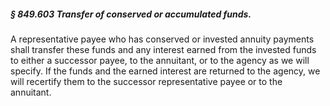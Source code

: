 ##### § 849.603 Transfer of conserved or accumulated funds. #####

A representative payee who has conserved or invested annuity payments shall transfer these funds and any interest earned from the invested funds to either a successor payee, to the annuitant, or to the agency as we will specify. If the funds and the earned interest are returned to the agency, we will recertify them to the successor representative payee or to the annuitant.